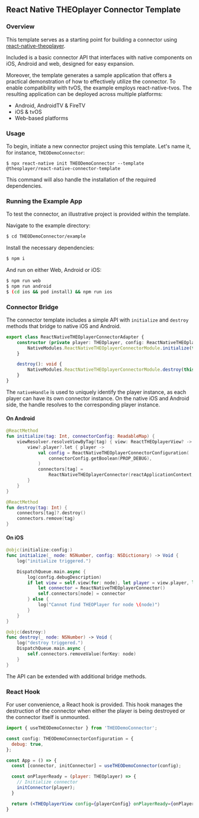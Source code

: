 ## React Native THEOplayer Connector Template

### Overview

This template serves as a starting point for building a connector 
using [react-native-theoplayer](https://github.com/THEOplayer/react-native-theoplayer).

Included is a basic connector API that interfaces with native components on
iOS, Android and web, designed for easy expansion.

Moreover, the template generates a sample application that offers a practical demonstration of how to effectively utilize the connector.
To enable compatibility with tvOS, the example employs react-native-tvos. The resulting application can be deployed across multiple platforms:

- Android, AndroidTV & FireTV
- iOS & tvOS
- Web-based platforms

### Usage

To begin, initiate a new connector project using this template. Let's name it, for instance, `THEODemoConnector`:

```
$ npx react-native init THEODemoConnector --template @theoplayer/react-native-connector-template
```

This command will also handle the installation of the required dependencies.

### Running the Example App

To test the connector, an illustrative project is provided within the template.

Navigate to the example directory:

```bash
$ cd THEODemoConnector/example
```

Install the necessary dependencies:

```bash
$ npm i
```

And run on either Web, Android or iOS:

```bash
$ npm run web
$ npm run android
$ (cd ios && pod install) && npm run ios
```

### Connector Bridge

The connector template includes a simple API with `initialize` and `destroy` methods that bridge to 
native iOS and Android.

```typescript
export class ReactNativeTHEOplayerConnectorAdapter {
    constructor (private player: THEOplayer, config: ReactNativeTHEOplayerConnectorConfiguration) {
        NativeModules.ReactNativeTHEOplayerConnectorModule.initialize(this.player.nativeHandle, config);
    }

    destroy(): void {
        NativeModules.ReactNativeTHEOplayerConnectorModule.destroy(this.player.nativeHandle || -1);
    }
}
```

The `nativeHandle` is used to uniquely identify the player instance, as each player can have its own
connector instance.
On the native iOS and Android side, the handle resolves to the corresponding player instance.

#### On Android

```kotlin
@ReactMethod
fun initialize(tag: Int, connectorConfig: ReadableMap) {
    viewResolver.resolveViewByTag(tag) { view: ReactTHEOplayerView? ->
        view?.player?.let { player ->
            val config = ReactNativeTHEOplayerConnectorConfiguration(
                connectorConfig.getBoolean(PROP_DEBUG),
            )
            connectors[tag] =
                ReactNativeTHEOplayerConnector(reactApplicationContext, player, config)
        }
    }
}

@ReactMethod
fun destroy(tag: Int) {
    connectors[tag]?.destroy()
    connectors.remove(tag)
}
```

#### On iOS

```swift
@objc(initialize:config:)
func initialize(_ node: NSNumber, config: NSDictionary) -> Void {
    log("initialize triggered.")

    DispatchQueue.main.async {
        log(config.debugDescription)
        if let view = self.view(for: node), let player = view.player, let sendError = view.mainEventHandler.onNativeError {
            let connector = ReactNativeTHEOplayerConnector()
            self.connectors[node] = connector
        } else {
            log("Cannot find THEOPlayer for node \(node)")
        }
    }
}

@objc(destroy:)
func destroy(_ node: NSNumber) -> Void {
    log("destroy triggered.")
    DispatchQueue.main.async {
        self.connectors.removeValue(forKey: node)
    }
}
```

The API can be extended with additional bridge methods.

### React Hook

For user convenience, a React hook is provided. This hook manages the destruction of the connector when either 
the player is being destroyed or the connector itself is unmounted.

```jsx
import { useTHEODemoConnector } from 'THEODemoConnector';

const config: THEODemoConnectorConfiguration = {
  debug: true,
};

const App = () => {
  const [connector, initConnector] = useTHEODemoConnector(config);

  const onPlayerReady = (player: THEOplayer) => {
    // Initialize connector
    initConnector(player);
  }

  return (<THEOplayerView config={playerConfig} onPlayerReady={onPlayerReady}/>);
}
```
